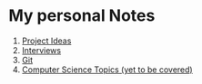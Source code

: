 # My personal Notes

1. [Project Ideas](topics/project%20ideas.md)
2. [Interviews](topics/Interviews.md)
3. [Git](topics/git.md)
4. [Computer Science Topics (yet to be covered)](topics/topics.md)

